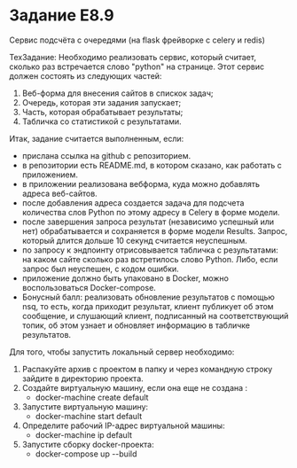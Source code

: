 # Задание E8.9

   Сервис подсчёта с очередями (на flask фрейворке с celery и redis)

   ТехЗадание:
Необходимо реализовать сервис, который считает, сколько раз встречается слово "python" на странице.
Этот сервис должен состоять из следующих частей:
1) Веб-форма для внесения сайтов в спискок задач;
2) Очередь, которая эти задания запускает;
3) Часть, которая обрабатывает результаты;
4) Табличка со статистикой с результатами.

Итак, задание считается выполненным, если:
   - прислана ссылка на github с репозиторием.
   - в репозитории есть README.md, в котором сказано, как работать с приложением.
   - в приложении реализована вебформа, куда можно добавлять адреса веб-сайтов.
   - после добавления адреса создается задача для подсчета количества слов Python по этому адресу в Celery в форме модели.
   - после завершения запроса результат (независимо успешный или нет) обрабатывается и сохраняется в форме модели Results. Запрос, который длится дольше 10 секунд считается неуспешным.
   - по запросу к эндпоинту отрисовывается табличка с результатами: на каком сайте сколько раз встретилось слово Python. Либо, если запрос был неуспешен, с кодом ошибки.
   - приложение должно быть упаковано в Docker, можно воспользоваться Docker-compose.
   - Бонусный балл: реализовать обновление результатов с помощью nsq, то есть, когда приходит результат, клиент публикует об этом сообщение, и слушающий клиент, подписанный на соответствующий топик, об этом узнает и обновляет информацию в табличке результатов.

Для того, чтобы запустить локальный сервер необходимо:
1) Распакуйте архив с проектом в папку и через командную строку зайдите в директорию проекта.
2) Создайте виртуальную машину, если она еще не создана :
   - docker-machine create default
3) Запустите виртуальную машину:
   - docker-machine start default
4) Определите рабочий IP-адрес виртуальной машины:
   - docker-machine ip default
5) Запустите сборку docker-проекта:
   - docker-compose up --build
